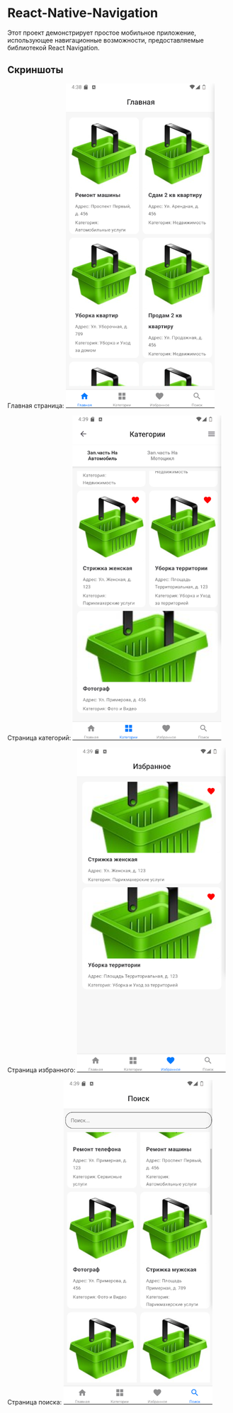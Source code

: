 # React-Native-Navigation

Этот проект демонстрирует простое мобильное приложение, использующее навигационные возможности, предоставляемые библиотекой React Navigation.

## Скриншоты

Главная страница:
![Главная страница](assets/home.png)

Страница категорий:
![Страница категорий](/assets/categor.png)

Страница избранного:
![Страница избранного](/assets/fav.png)

Страница поиска:
![Страница поиска](/assets/search.png)
